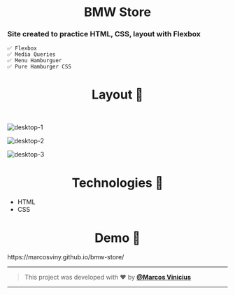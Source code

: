 <h1 align="center">BMW Store</h1>

   <h3>Site created to practice HTML, CSS, layout with Flexbox</h3>

    ✅ Flexbox
    ✅ Media Queries
    ✅ Menu Hamburguer
    ✅ Pure Hamburger CSS


<h1 align="center">Layout 🎨</h1>

<br>

![desktop-1](https://user-images.githubusercontent.com/58784661/98323471-9c3b8a00-1fc8-11eb-93f4-81ccc3238403.png)

![desktop-2](https://user-images.githubusercontent.com/58784661/98323426-80d07f00-1fc8-11eb-9f39-1bee9516d90e.png)

![desktop-3](https://user-images.githubusercontent.com/58784661/98323462-9776d600-1fc8-11eb-9918-c9725582b9ac.png)


<h1 align="center">Technologies 🚀</h1>

- HTML
- CSS

<h1 align="center">Demo 🤔</h1>
   https://marcosviny.github.io/bmw-store/

<br>

---

   >This project was developed with ❤️ by **[@Marcos Vinicius](https://www.linkedin.com/in/MarcosViny/)** 

---
